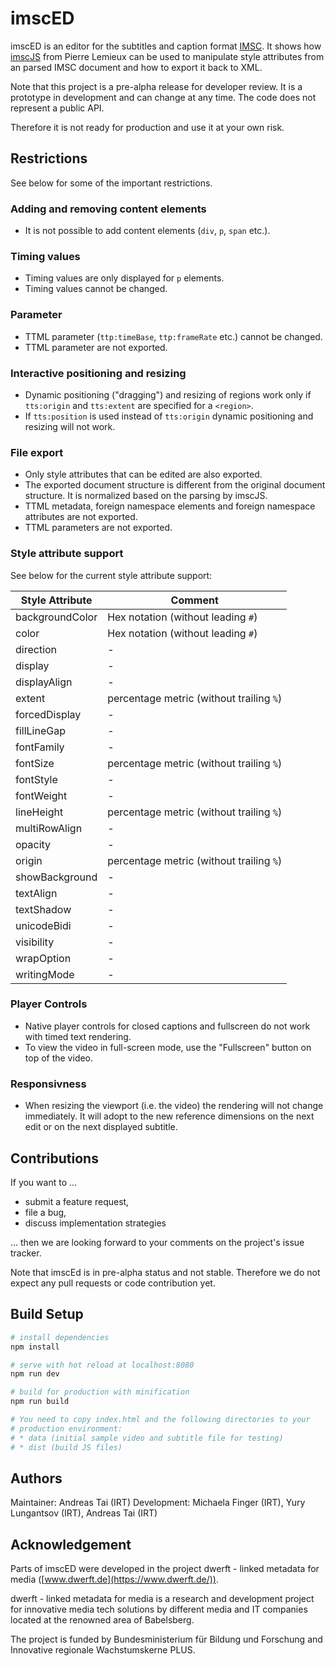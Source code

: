 # imscED

imscED is an editor for the subtitles and caption format
[IMSC](https://www.w3.org/TR/ttml-imsc1/). It shows how
[imscJS](https://github.com/sandflow/imscJS) from Pierre Lemieux can be used
to manipulate style attributes from an parsed IMSC document and how to export
it back to XML.

Note that this project is a pre-alpha release for developer review. It is
a prototype in development and can change at any time. The code does not
represent a public API.

Therefore it is not ready for production and use it at your own risk.

## Restrictions
See below for some of the important restrictions.

### Adding and removing content elements
* It is not possible to add content elements (`div`, `p`, `span` etc.).

### Timing values
* Timing values are only displayed for `p` elements.
* Timing values cannot be changed.

### Parameter
* TTML parameter (`ttp:timeBase`, `ttp:frameRate` etc.) cannot be changed.
* TTML parameter are not exported.

### Interactive positioning and resizing
* Dynamic positioning ("dragging") and resizing of regions work only if `tts:origin` and `tts:extent` are specified for a `<region>`.
* If `tts:position` is used instead of `tts:origin` dynamic positioning and resizing will not work.

### File export
* Only style attributes that can be edited are also exported.
* The exported document structure is different from the original document structure. It is normalized based on the parsing by imscJS.
* TTML metadata, foreign namespace elements and foreign namespace attributes are not exported.
* TTML parameters are not exported.

### Style attribute support
See below for the current style attribute support:

| Style Attribute | Comment |
| --- | ---|
| backgroundColor | Hex notation (without leading `#`) |
| color | Hex notation (without leading `#`) |
| direction | - | 
| display | - |
| displayAlign | - |
| extent | percentage metric (without trailing `%`) |
| forcedDisplay | - |
| fillLineGap | - |
| fontFamily | - |
| fontSize | percentage metric (without trailing `%`) |
| fontStyle | - |
| fontWeight | - |
| lineHeight | percentage metric (without trailing `%`) |
| multiRowAlign | - |
| opacity | - |
| origin | percentage metric (without trailing `%`) |
| showBackground | - |
| textAlign | - |
| textShadow | - |
| unicodeBidi | - |
| visibility | - |
| wrapOption | - |
| writingMode | - |

### Player Controls
* Native player controls for closed captions and fullscreen do not work with timed text rendering.
* To view the video in full-screen mode, use the "Fullscreen" button on top of the video.

### Responsivness
* When resizing the viewport (i.e. the video) the rendering will not change immediately. It will adopt to the new reference dimensions on the next edit or on the next displayed subtitle.

## Contributions

If you want to ...

- submit a feature request,
- file a bug,
- discuss implementation strategies

... then we are looking forward to your comments on the project's issue tracker.

Note that imscEd is in pre-alpha status and not stable. Therefore we do not expect
any pull requests or code contribution yet.


## Build Setup

```bash
# install dependencies
npm install

# serve with hot reload at localhost:8080
npm run dev

# build for production with minification
npm run build

# You need to copy index.html and the following directories to your
# production environment:
# * data (initial sample video and subtitle file for testing)
# * dist (build JS files)

```

## Authors
Maintainer: Andreas Tai (IRT)
Development: Michaela Finger (IRT), Yury Lungantsov (IRT), Andreas Tai (IRT)

## Acknowledgement
Parts of imscED were developed in the project dwerft - linked metadata for media ([www.dwerft.de](https://www.dwerft.de/)).

dwerft - linked metadata for media is a research and development project for innovative media tech solutions by different media and IT companies located at the renowned area of Babelsberg.

The project is funded by Bundesministerium für Bildung und Forschung and Innovative regionale Wachstumskerne PLUS.